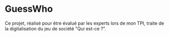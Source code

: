 # GuessWho
Ce projet, réalisé pour être évalué par les experts lors de mon TPI, traite de la digitalisation du jeu de société "Qui est-ce ?".
